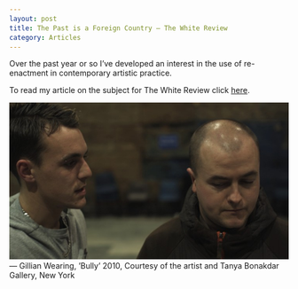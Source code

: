 ```yaml
---
layout: post
title: The Past is a Foreign Country – The White Review
category: Articles
---
```


Over the past year or so I’ve developed an interest in the use of re-enactment in contemporary artistic practice.

To read my article on the subject for The White Review click [here](http://www.thewhitereview.org/art/the-past-is-a-foreign-country/).

![11-05-13](/assets/img/11-05-13.jpg)
— Gillian Wearing, ’Bully’ 2010, Courtesy of the artist and Tanya Bonakdar Gallery, New York
